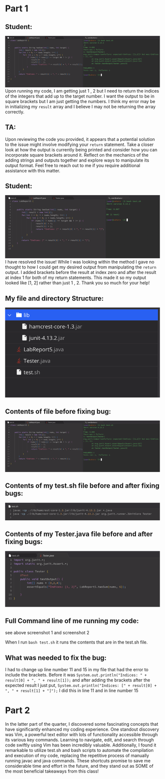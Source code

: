 # Part 1

## Student:
![image](1)
Upon running my code, I am getting just 1 , 2 but I need to return the indices of the integers that add up to the target number. I want the output to be in square brackets but I am just getting the numbers. I think my error may be in initializing my `result` array and I believe I may not be returning the array correctly.

## TA:
Upon reviewing the code you provided, it appears that a potential solution to the issue might involve modifying your `return` statement. Take a closer look at how the output is currently being printed and consider how you can incorporate square brackets around it. Reflect on the mechanics of the adding strings and outputs together and explore ways to manipulate its output format. Feel free to reach out to me if you require additional assistance with this matter.

## Student:
![image](2)
I have resolved the issue! While I was looking within the method I gave no thought to how I could get my desired output from manipulating the `return` output. I added brackets before the result at index zero and after the result at index 1 for both of my return statements. This made it so my output looked like [1, 2] rather than just 1 , 2. Thank you so much for your help!

## My file and directory Structure:
![image](4)

## Contents of file before fixing bug:
![image](1)

## Contents of my test.sh file before and after fixing bugs:
![image](3)

## Contents of my Tester.java file before and after fixing bugs:
![image](6)

## Full Command line of me running my code:
see above screenshot 1 and screenshot 2

When I run `bash test.sh` it runs the contents that are in the test.sh file.

## What was needed to fix the bug:
I had to change up line number 11 and 15 in my file that had the error to include the brackets. Before it was `System.out.println("Indices: " + result[0] + ", " + result[1]);` and after adding the brackets after the expected result I just put, `System.out.println("Indices: [" + result[0] + ", " + result[1] + "]");` I did this in line 11 and in line number 15

# Part 2

In the latter part of the quarter, I discovered some fascinating concepts that have significantly enhanced my coding experience. One standout discovery was Vim, a powerful text editor with lots of functionality accessible through its various key commands. Learning to navigate, edit, and search through code swiftly using Vim has been incredibly valuable. Additionally, I found it remarkable to utilize test.sh and bash scripts to automate the compilation and execution of my code, replacing the repetitive process of manually running javac and java commands. These shortcuts promise to save me considerable time and effort in the future, and they stand out as SOME of the most beneficial takeaways from this class!





